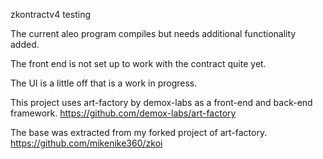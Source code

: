 zkontractv4 testing

The current aleo program compiles but needs additional functionality added.

The front end is not set up to work with the contract quite yet.

The UI is a little off that is a work in progress.

This project uses art-factory by demox-labs as a front-end and back-end framework. https://github.com/demox-labs/art-factory

The base was extracted from my forked project of art-factory. https://github.com/mikenike360/zkoi